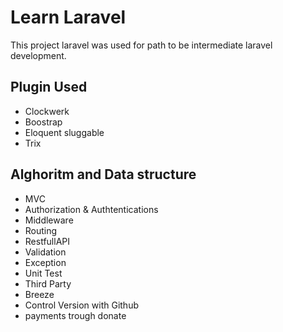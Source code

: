 # Learn Laravel

This project laravel was used for path to be intermediate laravel development. 

## Plugin Used
- Clockwerk
- Boostrap
- Eloquent sluggable
- Trix

## Alghoritm and Data structure
- MVC
- Authorization & Authtentications
- Middleware
- Routing
- RestfullAPI
- Validation
- Exception
- Unit Test
- Third Party
- Breeze
- Control Version with Github
- payments trough donate


